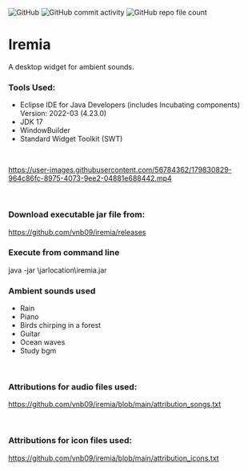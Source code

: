 ![GitHub](https://img.shields.io/github/license/vnb09/iremia)                  ![GitHub commit activity](https://img.shields.io/github/commit-activity/w/vnb09/iremia)                  ![GitHub repo file count](https://img.shields.io/github/directory-file-count/vnb09/iremia) 
# Iremia                    

A desktop widget for ambient sounds.<br>

### Tools Used:
* Eclipse IDE for Java Developers (includes Incubating components) Version: 2022-03 (4.23.0)
* JDK 17
* WindowBuilder
* Standard Widget Toolkit (SWT)
<br>

https://user-images.githubusercontent.com/56784362/179830829-964c86fc-8975-4073-9ee2-04881e688442.mp4

<br>

### Download executable jar file from:
https://github.com/vnb09/iremia/releases 
<br>
### Execute from command line
java -jar \jarlocation\iremia.jar
<br>
### Ambient sounds used
* Rain 
* Piano
* Birds chirping in a forest
* Guitar
* Ocean waves
* Study bgm

<br>

### Attributions for audio files used: 
https://github.com/vnb09/iremia/blob/main/attribution_songs.txt 

<br>

### Attributions for icon files used:
https://github.com/vnb09/iremia/blob/main/attribution_icons.txt

<br>

